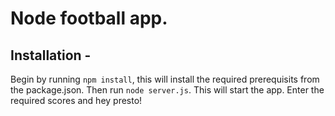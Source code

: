 # Node football app.
## Installation - 
Begin by running `npm install`, this will install the required prerequisits from the package.json.
Then run `node server.js`. This will start the app.
Enter the required scores and hey presto!

